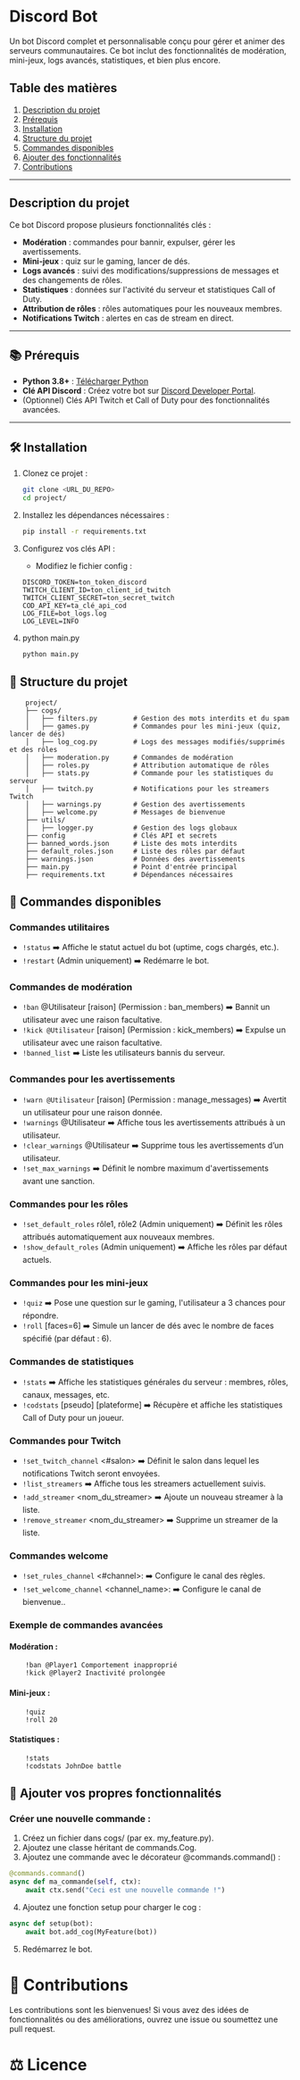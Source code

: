 # Discord Bot
Un bot Discord complet et personnalisable conçu pour gérer et animer des serveurs communautaires.
Ce bot inclut des fonctionnalités de modération, mini-jeux, logs avancés, statistiques, et bien plus encore.

## Table des matières

1. [Description du projet](#description-du-projet)
2. [Prérequis](#prérequis)
3. [Installation](#installation)
4. [Structure du projet](#structure-du-projet)
5. [Commandes disponibles](#commandes-disponibles)
6. [Ajouter des fonctionnalités](#ajouter-des-fonctionnalités)
7. [Contributions](#contributions)

---

## Description du projet

Ce bot Discord propose plusieurs fonctionnalités clés :
- **Modération** : commandes pour bannir, expulser, gérer les avertissements.
- **Mini-jeux** : quiz sur le gaming, lancer de dés.
- **Logs avancés** : suivi des modifications/suppressions de messages et des changements de rôles.
- **Statistiques** : données sur l'activité du serveur et statistiques Call of Duty.
- **Attribution de rôles** : rôles automatiques pour les nouveaux membres.
- **Notifications Twitch** : alertes en cas de stream en direct.

---

## 📚 Prérequis

- **Python 3.8+** : [Télécharger Python](https://www.python.org/downloads/)
- **Clé API Discord** : Créez votre bot sur [Discord Developer Portal](https://discord.com/developers/applications).
- (Optionnel) Clés API Twitch et Call of Duty pour des fonctionnalités avancées.

---

## 🛠️ Installation

1. Clonez ce projet :
   ```bash
   git clone <URL_DU_REPO>
   cd project/
    ```
   
2. Installez les dépendances nécessaires :
    ```bash
    pip install -r requirements.txt
   ```
   
3. Configurez vos clés API :
    * Modifiez le fichier config :
    ```
    DISCORD_TOKEN=ton_token_discord
    TWITCH_CLIENT_ID=ton_client_id_twitch
    TWITCH_CLIENT_SECRET=ton_secret_twitch
    COD_API_KEY=ta_clé_api_cod
    LOG_FILE=bot_logs.log
    LOG_LEVEL=INFO
    ```
   
4. python main.py
    ```bash
   python main.py
    ```

## 🧩 Structure du projet
```
    project/
    ├── cogs/
    │   ├── filters.py         # Gestion des mots interdits et du spam
    │   ├── games.py           # Commandes pour les mini-jeux (quiz, lancer de dés)
    │   ├── log_cog.py         # Logs des messages modifiés/supprimés et des rôles
    │   ├── moderation.py      # Commandes de modération
    │   ├── roles.py           # Attribution automatique de rôles
    │   ├── stats.py           # Commande pour les statistiques du serveur
    │   ├── twitch.py          # Notifications pour les streamers Twitch
    │   ├── warnings.py        # Gestion des avertissements
    │   ├── welcome.py         # Messages de bienvenue
    ├── utils/
    │   ├── logger.py          # Gestion des logs globaux
    ├── config                 # Clés API et secrets
    ├── banned_words.json      # Liste des mots interdits
    ├── default_roles.json     # Liste des rôles par défaut
    ├── warnings.json          # Données des avertissements
    ├── main.py                # Point d'entrée principal
    ├── requirements.txt       # Dépendances nécessaires
```

## 📜 Commandes disponibles
### Commandes utilitaires
* ```!status```
➡️ Affiche le statut actuel du bot (uptime, cogs chargés, etc.).
* ```!restart``` (Admin uniquement)
➡️ Redémarre le bot.

### Commandes de modération
* ```!ban``` @Utilisateur [raison] (Permission : ban_members)
➡️ Bannit un utilisateur avec une raison facultative.
* ```!kick @Utilisateur``` [raison] (Permission : kick_members)
➡️ Expulse un utilisateur avec une raison facultative.
* ```!banned_list```
➡️ Liste les utilisateurs bannis du serveur.

### Commandes pour les avertissements
* ```!warn @Utilisateur``` [raison] (Permission : manage_messages)
➡️ Avertit un utilisateur pour une raison donnée.
* ```!warnings``` @Utilisateur
➡️ Affiche tous les avertissements attribués à un utilisateur.
* ```!clear_warnings``` @Utilisateur
➡️ Supprime tous les avertissements d’un utilisateur.
* ```!set_max_warnings``` <nombre>
➡️ Définit le nombre maximum d'avertissements avant une sanction.

### Commandes pour les rôles
* ```!set_default_roles``` rôle1, rôle2 (Admin uniquement)
➡️ Définit les rôles attribués automatiquement aux nouveaux membres.
* ```!show_default_roles``` (Admin uniquement)
➡️ Affiche les rôles par défaut actuels.

### Commandes pour les mini-jeux
* ```!quiz```
➡️ Pose une question sur le gaming, l'utilisateur a 3 chances pour répondre.
* ```!roll``` [faces=6]
➡️ Simule un lancer de dés avec le nombre de faces spécifié (par défaut : 6).

### Commandes de statistiques
* ```!stats```
➡️ Affiche les statistiques générales du serveur : membres, rôles, canaux, messages, etc.
* ```!codstats``` [pseudo] [plateforme]
➡️ Récupère et affiche les statistiques Call of Duty pour un joueur.

### Commandes pour Twitch
* ```!set_twitch_channel``` <#salon>
➡️ Définit le salon dans lequel les notifications Twitch seront envoyées.
* ```!list_streamers```
➡️ Affiche tous les streamers actuellement suivis.
* ```!add_streamer``` <nom_du_streamer>
➡️ Ajoute un nouveau streamer à la liste.
* ```!remove_streamer``` <nom_du_streamer>
➡️ Supprime un streamer de la liste.
### Commandes welcome
* ```!set_rules_channel``` <#channel>: 
➡️ Configure le canal des règles.
* ```!set_welcome_channel``` <channel_name>: 
➡️ Configure le canal de bienvenue..


### Exemple de commandes avancées

#### Modération :
```
    !ban @Player1 Comportement inapproprié
    !kick @Player2 Inactivité prolongée
```

#### Mini-jeux :
```
    !quiz
    !roll 20

```

#### Statistiques :
```
    !stats
    !codstats JohnDoe battle
```

## 🔧 Ajouter vos propres fonctionnalités

### Créer une nouvelle commande :
1. Créez un fichier dans cogs/ (par ex. my_feature.py).
2. Ajoutez une classe héritant de commands.Cog.
3. Ajoutez une commande avec le décorateur @commands.command() :
```python
@commands.command()
async def ma_commande(self, ctx):
    await ctx.send("Ceci est une nouvelle commande !")
```

4. Ajoutez une fonction setup pour charger le cog :
```python
async def setup(bot):
    await bot.add_cog(MyFeature(bot))
```

5. Redémarrez le bot.

# 🤝 Contributions
Les contributions sont les bienvenues! Si vous avez des idées de fonctionnalités ou des améliorations, ouvrez une issue ou soumettez une pull request.

# ⚖️ Licence




